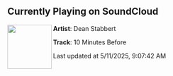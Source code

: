## Currently Playing on SoundCloud

[<img align="left" width="100" src="https://i1.sndcdn.com/artworks-Z9XKQRfzdwTUUj7P-fXfmLQ-t500x500.jpg">](https://soundcloud.com/oziumpoet/10-minutes-before)

**Artist**: Dean Stabbert 

**Track**: 10 Minutes Before

Last updated at 5/11/2025, 9:07:42 AM
